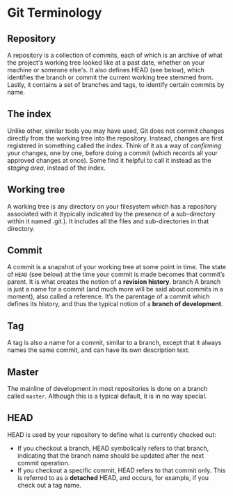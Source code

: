 # Git Terminology

## Repository

A repository is a collection of commits, each of which is an archive of
what the project's working tree looked like at a past date, whether on
your machine or someone else's. It also defines HEAD (see below), which
identifies the branch or commit the current working tree stemmed from.
Lastly, it contains a set of branches and tags, to identify certain commits
by name.

## The index

Unlike other, similar tools you may have used, Git does not commit changes directly from the working tree into the repository. Instead,
changes are first registered in something called the index. Think of it as a way of _confirming_ your changes, one by one, before doing a commit
(which records all your approved changes at once). Some find it helpful to call it instead as the _staging area_, instead of the index.

## Working tree

A working tree is any directory on your filesystem which has a repository associated with it (typically indicated by the presence of a sub-directory
within it named .git.). It includes all the files and sub-directories in that directory.

## Commit

A commit is a snapshot of your working tree at some point in time. The state of `HEAD` (see below) at the time your commit is made becomes that
commit’s parent. It is what creates the notion of a **revision history**. branch A branch is just a name for a commit (and much more will be said about
commits in a moment), also called a reference. It’s the parentage of a commit which defines its history, and thus the typical notion of a
**branch of development**.

## Tag

A tag is also a name for a commit, similar to a branch, except that it always names the same commit, and can have its own description text.

## Master

The mainline of development in most repositories is done on a branch called `master`. Although this is a typical default, it is in no way special.

## HEAD

HEAD is used by your repository to define what is currently checked out:

 * If you checkout a branch, HEAD symbolically refers to that branch, indicating that the branch name should be updated after the next commit operation.
 * If you checkout a specific commit, HEAD refers to that commit only. This is referred to as a **detached** HEAD, and occurs, for example, if you check out a tag name.